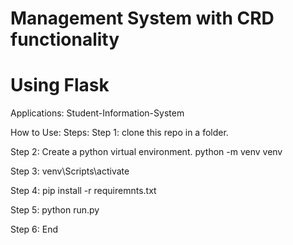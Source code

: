 # Management System with CRD functionality
<h1>Using Flask</h1>

Applications:
Student-Information-System

How to Use:
Steps:
Step 1:
clone this repo in a folder.

Step 2:
Create a python virtual environment.
python -m venv venv

Step 3:
venv\Scripts\activate

Step 4:
pip install -r requiremnts.txt

Step 5:
python run.py

Step 6:
End
